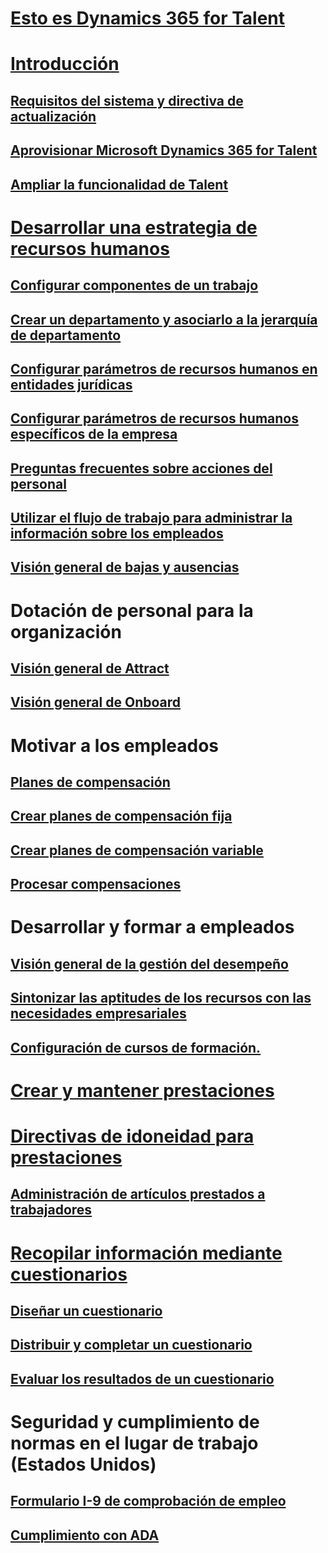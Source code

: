 # [Esto es Dynamics 365 for Talent](index.md)

# [Introducción](talent-get-started.md)
## [Requisitos del sistema y directiva de actualización](talent-versions-update-policy.md)
## [Aprovisionar Microsoft Dynamics 365 for Talent](provisioning-talent.md)
## [Ampliar la funcionalidad de Talent](extend-talent-functionality.md)

# [Desarrollar una estrategia de recursos humanos](departments-jobs-positions.md)
## [Configurar componentes de un trabajo](create-job.md)
## [Crear un departamento y asociarlo a la jerarquía de departamento](create-department-add-department-hierarchy.md)
## [Configurar parámetros de recursos humanos en entidades jurídicas](set-up-hr-parameters-across-legal-entities.md)
## [Configurar parámetros de recursos humanos específicos de la empresa](set-up-company-specific-hr-parameters.md)
## [Preguntas frecuentes sobre acciones del personal](personnel-actions-faq.md)
## [Utilizar el flujo de trabajo para administrar la información sobre los empleados](workflow-manage-employee-information.md)
## [Visión general de bajas y ausencias](leave-absence-overview.md)

# Dotación de personal para la organización
## [Visión general de Attract](attract-overview.md) 
## [Visión general de Onboard](create-onboarding-experience.md)

# Motivar a los empleados
## [Planes de compensación](compensation-plans.md)
## [Crear planes de compensación fija](create-fixed-compensation-plans.md)
## [Crear planes de compensación variable](create-variable-compensation-plans.md)
## [Procesar compensaciones](process-compensation.md)

# Desarrollar y formar a empleados
## [Visión general de la gestión del desempeño](performance-management-overview.md)
## [Sintonizar las aptitudes de los recursos con las necesidades empresariales](skills.md)
## [Configuración de cursos de formación.](courses.md)

# [Crear y mantener prestaciones](manage-benefit-program.md)
# [Directivas de idoneidad para prestaciones](benefit-eligibility-policies.md)
## [Administración de artículos prestados a trabajadores](loan-items.md)

# [Recopilar información mediante cuestionarios](questionnaires.md)
## [Diseñar un cuestionario](design-questionnaires.md)
## [Distribuir y completar un cuestionario](distribute-questionnaires.md)
## [Evaluar los resultados de un cuestionario](evaluate-questionnaire-results.md)

# Seguridad y cumplimiento de normas en el lugar de trabajo (Estados Unidos)
## [Formulario I-9 de comprobación de empleo](../fin-and-ops/hr/localizations/noam-usa-form-i-9-verification.md)
## [Cumplimiento con ADA](../fin-and-ops/hr/localizations/noam-usa-comply-ada.md)
